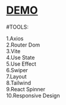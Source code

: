<h1><a href="https://store-website-virid.vercel.app/">DEMO</a></h1>
<p>#TOOLS:</p>
1.Axios
<br/>
2.Router Dom
<br/>
3.Vite
<br/>
4.Use State
<br/>
5.Use Effect
<br/>
6.Swiper
<br/>
7.Layout
<br/>
8.Tailwind
<br/>
9.React Spinner
<br/>
10.Responsive Design


